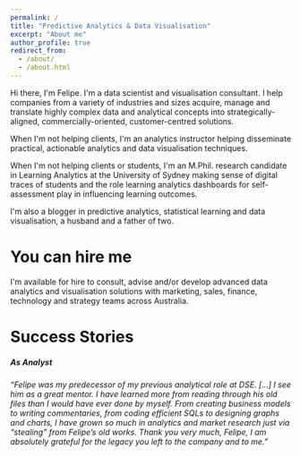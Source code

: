 ```yaml
---
permalink: /
title: "Predictive Analytics & Data Visualisation"
excerpt: "About me"
author_profile: true
redirect_from: 
  - /about/
  - /about.html
---
```


Hi there, I'm Felipe. I'm a data scientist and visualisation consultant. I help companies from a variety of industries and sizes acquire, manage and translate highly complex data and analytical concepts into strategically-aligned, commercially-oriented, customer-centred solutions.

When I'm not helping clients, I'm an analytics instructor helping disseminate practical, actionable analytics and data visualisation techniques.

When I'm not helping clients or students, I'm an M.Phil. research candidate in Learning Analytics at the University of Sydney making sense of digital traces of students and the role learning analytics dashboards for self-assessment play in influencing learning outcomes. 

I'm also a blogger in predictive analytics, statistical learning and data visualisation, a husband and a father of two.


You can hire me
======

I'm available for hire to consult, advise and/or develop advanced data analytics and visualisation solutions with marketing, sales, finance, technology and strategy teams across Australia.


Success Stories
======

##### As Analyst
*“Felipe was my predecessor of my previous analytical role at DSE. [...] I see him as a great mentor. I have learned more from reading through his old files than I would have ever done by myself. From creating business models to writing commentaries, from coding efficient SQLs to designing graphs and charts, I have grown so much in analytics and market research just via “stealing” from Felipe’s old works. Thank you very much, Felipe, I am absolutely grateful for the legacy you left to the company and to me.”*
###### 






